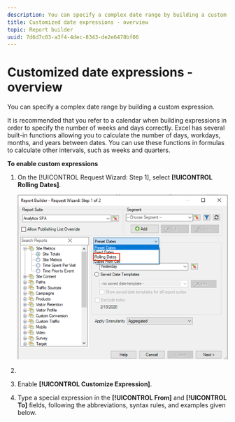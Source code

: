 ```yaml
---
description: You can specify a complex date range by building a custom expression.
title: Customized date expressions - overview
topic: Report builder
uuid: 7d6d7c03-a3f4-4dec-8343-de2e6478bf06
---
```


# Customized date expressions - overview

You can specify a complex date range by building a custom expression.

It is recommended that you refer to a calendar when building expressions in order to specify the number of weeks and days correctly. Excel has several built-in functions allowing you to calculate the number of days, workdays, months, and years between dates. You can use these functions in formulas to calculate other intervals, such as weeks and quarters.

**To enable custom expressions** 

1. On the [!UICONTROL Request Wizard: Step 1], select **[!UICONTROL Rolling Dates]**.

   ![](assets/rolldates1.png)

1. 
1. Enable **[!UICONTROL Customize Expression]**.
1. Type a special expression in the **[!UICONTROL From]** and **[!UICONTROL To]** fields, following the abbreviations, syntax rules, and examples given below.
